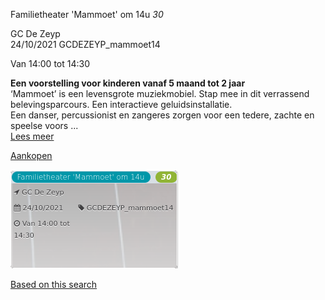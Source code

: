 Familietheater 'Mammoet' om 14u *30*

GC De Zeyp  
24/10/2021 GCDEZEYP\_mammoet14  

Van 14:00 tot 14:30

  

  

**Een voorstelling voor kinderen vanaf 5 maand tot 2 jaar**  
‘Mammoet’ is een levensgrote muziekmobiel. Stap mee in dit verrassend belevingsparcours. Een interactieve geluidsinstallatie.  
Een danser, percussionist en zangeres zorgen voor een tedere, zachte en speelse voors ...  
[Lees meer](https://tickets.vgc.be/activity/subscribe/GCDEZEYP_mammoet14)

[Aankopen](https://tickets.vgc.be/ticketingActivity/subscribe/GCDEZEYP_mammoet14)

![](64058.png)

[Based on this search](https://tickets.vgc.be/activity/index?&vrijeplaatsen=1&Age%5B%5D=3%2C4&entity=276)